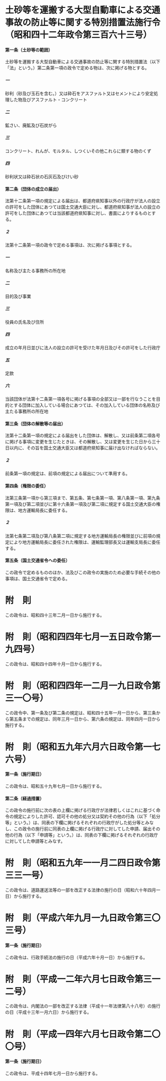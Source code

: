 # 土砂等を運搬する大型自動車による交通事故の防止等に関する特別措置法施行令（昭和四十二年政令第三百六十三号）
#### 第一条（土砂等の範囲）
土砂等を運搬する大型自動車による交通事故の防止等に関する特別措置法（以下「法」という。）第二条第一項の政令で定める物は、次に掲げる物とする。
##### 一
砂利（砂及び玉石を含む。）又は砕石をアスファルト又はセメントにより安定処理した物及びアスファルト・コンクリート
##### 二
鉱さい、廃鉱及び石炭がら
##### 三
コンクリート、れんが、モルタル、しつくいその他これらに類する物のくず
##### 四
砂利状又は砕石状の石灰石及びけい砂
#### 第二条（団体の成立の届出）
法第十二条第一項の規定による届出は、都道府県知事以外の行政庁が法人の設立の許可をした団体にあつては国土交通大臣に対し、都道府県知事が法人の設立の許可をした団体にあつては当該都道府県知事に対し、書面によりするものとする。
##### ２
法第十二条第一項の政令で定める事項は、次に掲げる事項とする。
##### 一
名称及び主たる事務所の所在地
##### 二
目的及び事業
##### 三
役員の氏名及び住所
##### 四
成立の年月日並びに法人の設立の許可を受けた年月日及びその許可をした行政庁
##### 五
定款
##### 六
当該団体が法第十二条第一項各号に掲げる事項の全部又は一部を行なうことを目的とする団体に加入している場合にあつては、その加入している団体の名称及び主たる事務所の所在地
#### 第三条（団体の解散等の届出）
法第十二条第一項の規定による届出をした団体は、解散し、又は前条第二項各号に掲げる事項に変更を生じたときは、その解散し、又は変更を生じた日から三十日以内に、その旨を国土交通大臣又は都道府県知事に届け出なければならない。
##### ２
前条第一項の規定は、前項の規定による届出について準用する。
#### 第四条（権限の委任）
法第三条第一項から第三項まで、第五条、第七条第一項、第八条第一項、第九条第一項及び第二項並びに第十六条第一項及び第二項に規定する国土交通大臣の権限は、地方運輸局長に委任する。
##### ２
法第七条第二項及び第八条第二項に規定する地方運輸局長の権限並びに前項の規定により地方運輸局長に委任された権限は、運輸監理部長又は運輸支局長に委任する。
#### 第五条（国土交通省令への委任）
この政令で定めるもののほか、法及びこの政令の実施のため必要な手続その他の事項は、国土交通省令で定める。
# 附　則
この政令は、昭和四十三年二月一日から施行する。
# 附　則（昭和四四年七月一五日政令第一九四号）
この政令は、昭和四十四年十月一日から施行する。
# 附　則（昭和四四年一二月一九日政令第三一〇号）
この政令中、第一条及び第二条の規定は、昭和四十五年一月一日から、第三条から第五条までの規定は、同年三月一日から、第六条の規定は、同年四月一日から施行する。
# 附　則（昭和五九年六月六日政令第一七六号）
#### 第一条（施行期日）
この政令は、昭和五十九年七月一日から施行する。
#### 第二条（経過措置）
この政令の施行前に次の表の上欄に掲げる行政庁が法律若しくはこれに基づく命令の規定によりした許可、認可その他の処分又は契約その他の行為（以下「処分等」という。）は、同表の下欄に掲げるそれぞれの行政庁がした処分等とみなし、この政令の施行前に同表の上欄に掲げる行政庁に対してした申請、届出その他の行為（以下「申請等」という。）は、同表の下欄に掲げるそれぞれの行政庁に対してした申請等とみなす。
# 附　則（昭和五九年一一月二四日政令第三三一号）
この政令は、道路運送法等の一部を改正する法律の施行の日（昭和六十年四月一日）から施行する。
# 附　則（平成六年九月一九日政令第三〇三号）
#### 第一条（施行期日）
この政令は、行政手続法の施行の日（平成六年十月一日）から施行する。
# 附　則（平成一二年六月七日政令第三一二号）
この政令は、内閣法の一部を改正する法律（平成十一年法律第八十八号）の施行の日（平成十三年一月六日）から施行する。
# 附　則（平成一四年六月七日政令第二〇〇号）
#### 第一条（施行期日）
この政令は、平成十四年七月一日から施行する。

